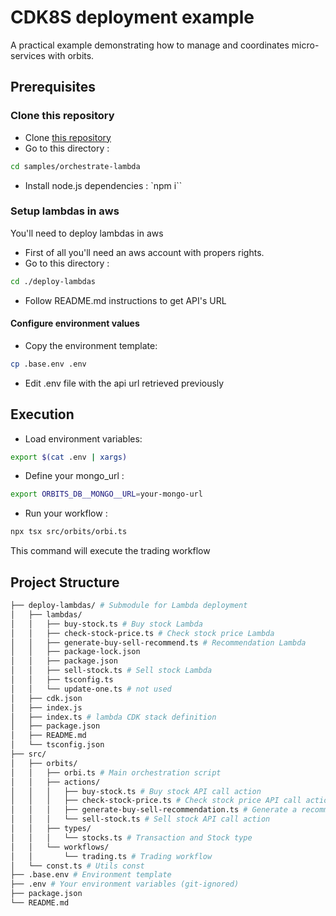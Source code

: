 # CDK8S deployment example

A practical example demonstrating how to manage and coordinates micro-services with orbits.

## Prerequisites

### Clone this repository

- Clone [this repository](https://github.com/LaWebcapsule/orbits)
- Go to this directory :

```bash
cd samples/orchestrate-lambda
```

- Install node.js dependencies :
  `npm i``

### Setup lambdas in aws

You'll need to deploy lambdas in aws

- First of all you'll need an aws account with propers rights.
- Go to this directory :

```bash
cd ./deploy-lambdas
```

- Follow README.md instructions to get API's URL

#### Configure environment values

- Copy the environment template:

```bash
cp .base.env .env
```

- Edit .env file with the api url retrieved previously

## Execution

- Load environment variables:

```bash
export $(cat .env | xargs)
```

- Define your mongo_url :

```bash
export ORBITS_DB__MONGO__URL=your-mongo-url
```

- Run your workflow :

```bash
npx tsx src/orbits/orbi.ts
```

This command will execute the trading workflow

## Project Structure

```bash
├── deploy-lambdas/ # Submodule for Lambda deployment
│   ├── lambdas/
│   │   ├── buy-stock.ts # Buy stock Lambda
│   │   ├── check-stock-price.ts # Check stock price Lambda
│   │   ├── generate-buy-sell-recommend.ts # Recommendation Lambda
│   │   ├── package-lock.json
│   │   ├── package.json
│   │   ├── sell-stock.ts # Sell stock Lambda
│   │   ├── tsconfig.ts
│   │   └── update-one.ts # not used
│   ├── cdk.json
│   ├── index.js
│   ├── index.ts # lambda CDK stack definition
│   ├── package.json
│   ├── README.md
│   └── tsconfig.json
├── src/
│   ├── orbits/
│   │   ├── orbi.ts # Main orchestration script
│   │   ├── actions/
│   │   │   ├── buy-stock.ts # Buy stock API call action
│   │   │   ├── check-stock-price.ts # Check stock price API call action
│   │   │   ├── generate-buy-sell-recommendation.ts # Generate a recommendation based on price API call action
│   │   │   └── sell-stock.ts # Sell stock API call action
│   │   ├── types/
│   │   │   └── stocks.ts # Transaction and Stock type
│   │   └── workflows/
│   │       └── trading.ts # Trading workflow
│   └── const.ts # Utils const
├── .base.env # Environment template
├── .env # Your environment variables (git-ignored)
├── package.json
└── README.md
```
